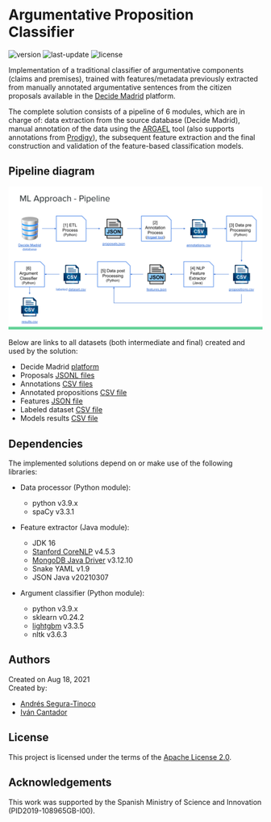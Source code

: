 # Argumentative Proposition Classifier
![version](https://img.shields.io/badge/version-1.3.0-blue)
![last-update](https://img.shields.io/badge/last_update-3/25/2023-orange)
![license](https://img.shields.io/badge/license-Apache_2.0-brightgreen)

Implementation of a traditional classifier of argumentative components (claims and premises), trained with features/metadata previously extracted from manually annotated argumentative sentences from the citizen proposals available in the <a href="https://decide.madrid.es/" target="_blank">Decide Madrid</a> platform.

The complete solution consists of a pipeline of 6 modules, which are in charge of: data extraction from the source database (Decide Madrid), manual annotation of the data using the <a href="https://github.com/argrecsys/argael" target="_blank">ARGAEL</a> tool (also supports annotations from <a href="https://prodi.gy/" target="_blank">Prodigy</a>), the subsequent feature extraction and the final construction and validation of the feature-based classification models.

## Pipeline diagram
![Pipeline diagram](https://raw.githubusercontent.com/argrecsys/arg-classifier/main/image/pipeline-diagram.svg)

Below are links to all datasets (both intermediate and final) created and used by the solution:
- Decide Madrid <a href="https://decide.madrid.es/" target="_blank">platform</a>
- Proposals <a href="https://github.com/argrecsys/arg-classifier/blob/main/data/proposals" target="_blank">JSONL files</a>
- Annotations <a href="https://github.com/argrecsys/arg-classifier/blob/main/data/annotations" target="_blank">CSV files</a>
- Annotated propositions <a href="https://github.com/argrecsys/arg-classifier/blob/main/data/propositions.csv" target="_blank">CSV file</a>
- Features <a href="https://github.com/argrecsys/arg-classifier/blob/main/data/features.json" target="_blank">JSON file</a>
- Labeled dataset <a href="https://github.com/argrecsys/arg-classifier/blob/main/data/dataset.csv" target="_blank">CSV file</a>
- Models results <a href="https://github.com/argrecsys/arg-classifier/blob/main/results/metrics.csv" target="_blank">CSV file</a>

## Dependencies
The implemented solutions depend on or make use of the following libraries:
- Data processor (Python module):
  - python v3.9.x
  - spaCy v3.3.1

- Feature extractor (Java module):
  - JDK 16
  - <a href="https://stanfordnlp.github.io/CoreNLP/" target="_blank">Stanford CoreNLP</a> v4.5.3
  - <a href="https://mongodb.github.io/mongo-java-driver/" target="_blank">MongoDB Java Driver</a> v3.12.10
  - Snake YAML v1.9
  - JSON Java v20210307

- Argument classifier (Python module):
  - python v3.9.x
  - sklearn v0.24.2
  - <a href="https://github.com/Microsoft/LightGBM" target="_blank">lightgbm</a> v3.3.5
  - nltk v3.6.3

## Authors
Created on Aug 18, 2021  
Created by:
- <a href="https://github.com/ansegura7" target="_blank">Andrés Segura-Tinoco</a>
- <a href="http://arantxa.ii.uam.es/~cantador/" target="_blank">Iv&aacute;n Cantador</a>

## License
This project is licensed under the terms of the <a href="https://github.com/argrecsys/arg-classifier/blob/main/LICENSE">Apache License 2.0</a>.

## Acknowledgements
This work was supported by the Spanish Ministry of Science and Innovation (PID2019-108965GB-I00).
